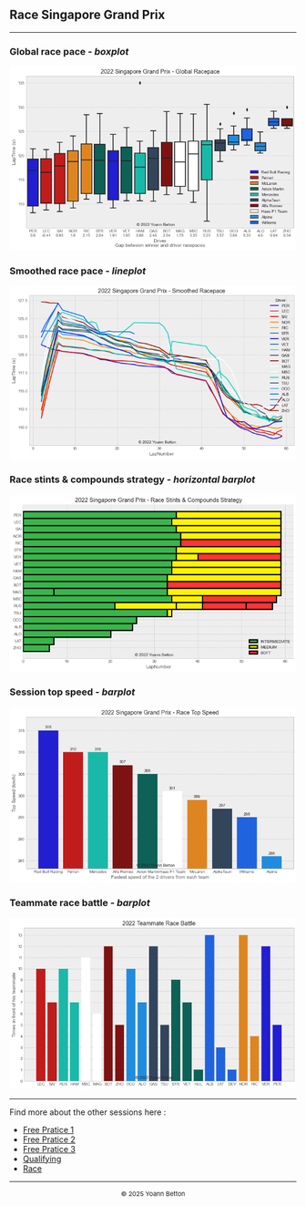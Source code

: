 ## Race Singapore Grand Prix

---

### Global race pace - *boxplot*

<img src="/output/2022-10-02_Singapore_Grand_Prix/global_racepace_white.png?raw=true"/>

### Smoothed race pace - *lineplot*

<img src="/output/2022-10-02_Singapore_Grand_Prix/smoothed_racepace_white.png?raw=true"/>

### Race stints & compounds strategy - *horizontal barplot*

<img src="/output/2022-10-02_Singapore_Grand_Prix/race_stints_compounds_stategy_white.png?raw=true"/>

### Session top speed - *barplot*

<img src="/output/2022-10-02_Singapore_Grand_Prix/topspeed_race_white.png?raw=true"/>

### Teammate race battle - *barplot*

<img src="/output/2022-10-02_Singapore_Grand_Prix/teammates_race_battle_white.png?raw=true"/>

--- 

Find more about the other sessions here :
  - [Free Pratice 1](/page/FP1/2022-10-02_Singapore_Grand_Prix)  
  - [Free Pratice 2](/page/FP2/2022-10-02_Singapore_Grand_Prix) 
  - [Free Pratice 3](/page/FP3/2022-10-02_Singapore_Grand_Prix)
  - [Qualifying](/page/Qualifying/2022-10-02_Singapore_Grand_Prix) 
  - [Race](/page/Race/2022-10-02_Singapore_Grand_Prix)

---

<div style="text-align: center">
  <p style="font-size:11px">&copy; 2025 Yoann Betton</p>
</div>

<!-- ---

<p style="font-size:11px">Page generated from <a href="https://github.com/yoannbtn/yoannbtn.github.io">github.com/yoannbtn</a>.</p> -->